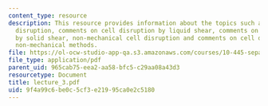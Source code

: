 ```yaml
---
content_type: resource
description: This resource provides information about the topics such as methods of
  disruption, comments on cell disruption by liquid shear, comments on cell disruption
  by solid shear, non-mechanical cell disruption and comments on cell disruption by
  non-mechanical methods.
file: https://ol-ocw-studio-app-qa.s3.amazonaws.com/courses/10-445-separation-processes-for-biochemical-products-summer-2005/9f4a99c6be0c5cf3e21995ca0e2c5180_lecture_3.pdf
file_type: application/pdf
parent_uid: 965cab75-eea2-aa58-bfc5-c29aa08a43d3
resourcetype: Document
title: lecture_3.pdf
uid: 9f4a99c6-be0c-5cf3-e219-95ca0e2c5180
---
```

